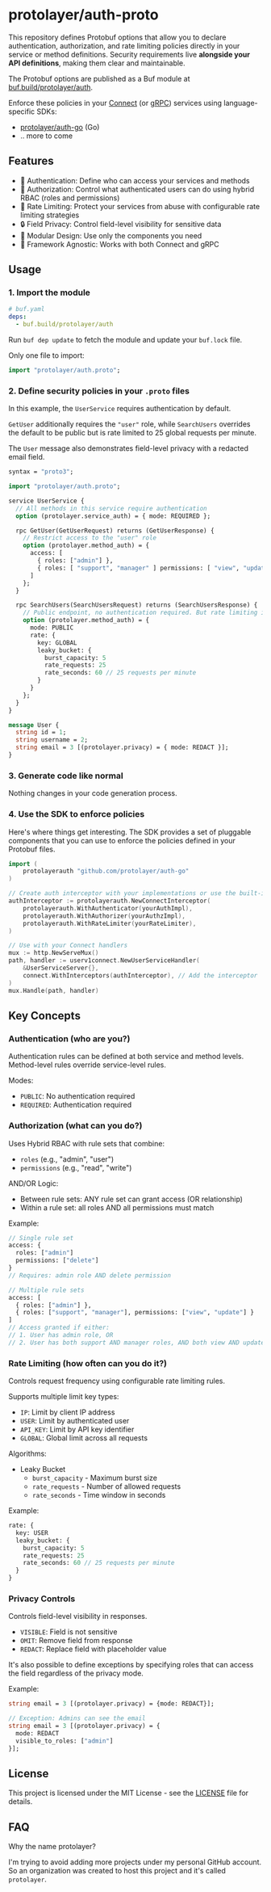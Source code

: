 # protolayer/auth-proto

This repository defines Protobuf options that allow you to declare authentication, authorization,
and rate limiting policies directly in your service or method definitions. Security requirements
live **alongside your API definitions**, making them clear and maintainable.

The Protobuf options are published as a Buf module at
[buf.build/protolayer/auth](https://buf.build/protolayer/auth).

Enforce these policies in your [Connect](https://connectrpc.com/) (or [gRPC](https://grpc.io/))
services using language-specific SDKs:

- [protolayer/auth-go](https://github.com/protolayer/auth-go) (Go)
- .. more to come

## Features

- 🔐 Authentication: Define who can access your services and methods
- 🎫 Authorization: Control what authenticated users can do using hybrid RBAC (roles and
  permissions)
- 🚦 Rate Limiting: Protect your services from abuse with configurable rate limiting strategies
- 🔒 Field Privacy: Control field-level visibility for sensitive data
- 🔌 Modular Design: Use only the components you need
- 🔧 Framework Agnostic: Works with both Connect and gRPC

## Usage

### 1. Import the module

```yaml
# buf.yaml
deps:
  - buf.build/protolayer/auth
```

Run `buf dep update` to fetch the module and update your `buf.lock` file.

Only one file to import:

```protobuf
import "protolayer/auth.proto";
```

### 2. Define security policies in your `.proto` files

In this example, the `UserService` requires authentication by default.

`GetUser` additionally requires the `"user"` role, while `SearchUsers` overrides the default to be
public but is rate limited to 25 global requests per minute.

The `User` message also demonstrates field-level privacy with a redacted email field.

```protobuf
syntax = "proto3";

import "protolayer/auth.proto";

service UserService {
  // All methods in this service require authentication
  option (protolayer.service_auth) = { mode: REQUIRED };

  rpc GetUser(GetUserRequest) returns (GetUserResponse) {
    // Restrict access to the "user" role
    option (protolayer.method_auth) = {
      access: [
        { roles: ["admin"] },
        { roles: [ "support", "manager" ] permissions: [ "view", "update" ] }
      ]
    };
  }

  rpc SearchUsers(SearchUsersRequest) returns (SearchUsersResponse) {
    // Public endpoint, no authentication required. But rate limiting is enforced.
    option (protolayer.method_auth) = {
      mode: PUBLIC
      rate: {
        key: GLOBAL
        leaky_bucket: {
          burst_capacity: 5
          rate_requests: 25
          rate_seconds: 60 // 25 requests per minute
        }
      }
    };
  }
}

message User {
  string id = 1;
  string username = 2;
  string email = 3 [(protolayer.privacy) = { mode: REDACT }];
}
```

### 3. Generate code like normal

Nothing changes in your code generation process.

### 4. Use the SDK to enforce policies

Here's where things get interesting. The SDK provides a set of pluggable components that you can use
to enforce the policies defined in your Protobuf files.

```go
import (
    protolayerauth "github.com/protolayer/auth-go"
)

// Create auth interceptor with your implementations or use the built-in ones.
authInterceptor := protolayerauth.NewConnectInterceptor(
    protolayerauth.WithAuthenticator(yourAuthImpl),
    protolayerauth.WithAuthorizer(yourAuthzImpl),
    protolayerauth.WithRateLimiter(yourRateLimiter),
)

// Use with your Connect handlers
mux := http.NewServeMux()
path, handler := userv1connect.NewUserServiceHandler(
    &UserServiceServer{},
    connect.WithInterceptors(authInterceptor), // Add the interceptor
)
mux.Handle(path, handler)
```

## Key Concepts

### Authentication (who are you?)

Authentication rules can be defined at both service and method levels. Method-level rules override
service-level rules.

Modes:

- `PUBLIC`: No authentication required
- `REQUIRED`: Authentication required

### Authorization (what can you do?)

Uses Hybrid RBAC with rule sets that combine:

- `roles` (e.g., "admin", "user")
- `permissions` (e.g., "read", "write")

AND/OR Logic:

- Between rule sets: ANY rule set can grant access (OR relationship)
- Within a rule set: all roles AND all permissions must match

Example:

```protobuf
// Single rule set
access: {
  roles: ["admin"]
  permissions: ["delete"]
}
// Requires: admin role AND delete permission

// Multiple rule sets
access: [
  { roles: ["admin"] },
  { roles: ["support", "manager"], permissions: ["view", "update"] }
]
// Access granted if either:
// 1. User has admin role, OR
// 2. User has both support AND manager roles, AND both view AND update permissions
```

### Rate Limiting (how often can you do it?)

Controls request frequency using configurable rate limiting rules.

Supports multiple limit key types:

- `IP`: Limit by client IP address
- `USER`: Limit by authenticated user
- `API_KEY`: Limit by API key identifier
- `GLOBAL`: Global limit across all requests

Algorithms:

- Leaky Bucket
  - `burst_capacity` - Maximum burst size
  - `rate_requests` - Number of allowed requests
  - `rate_seconds` - Time window in seconds

Example:

```protobuf
rate: {
  key: USER
  leaky_bucket: {
    burst_capacity: 5
    rate_requests: 25
    rate_seconds: 60 // 25 requests per minute
  }
}
```

### Privacy Controls

Controls field-level visibility in responses.

- `VISIBLE`: Field is not sensitive
- `OMIT`: Remove field from response
- `REDACT`: Replace field with placeholder value

It's also possible to define exceptions by specifying roles that can access the field regardless of
the privacy mode.

Example:

```protobuf
string email = 3 [(protolayer.privacy) = {mode: REDACT}];

// Exception: Admins can see the email
string email = 3 [(protolayer.privacy) = {
  mode: REDACT
  visible_to_roles: ["admin"]
}];
```

## License

This project is licensed under the MIT License - see the [LICENSE](LICENSE) file for details.

## FAQ

Why the name protolayer?

I'm trying to avoid adding more projects under my personal GitHub account. So an organization was
created to host this project and it's called `protolayer`.

